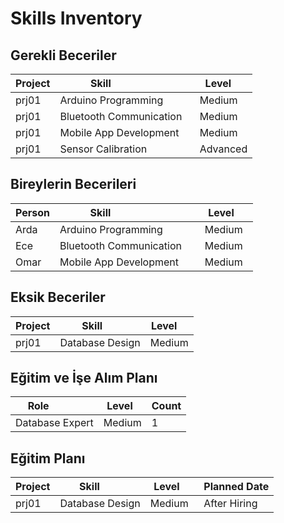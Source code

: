 # Skills Inventory

## Gerekli Beceriler
| Project | Skill                   | Level    |
|---------|--------------------------|----------|
| prj01   | Arduino Programming      | Medium   |
| prj01   | Bluetooth Communication  | Medium   |
| prj01   | Mobile App Development    | Medium   |
| prj01   | Sensor Calibration        | Advanced |

## Bireylerin Becerileri
| Person | Skill                    | Level    |
|--------|---------------------------|----------|
| Arda | Arduino Programming        | Medium   |
| Ece | Bluetooth Communication    | Medium   |
| Omar | Mobile App Development      | Medium   |

## Eksik Beceriler
| Project | Skill      | Level    |
|---------|------------|----------|
| prj01   | Database Design | Medium |

## Eğitim ve İşe Alım Planı
| Role            | Level  | Count |
|-----------------|--------|-------|
| Database Expert | Medium | 1     |

## Eğitim Planı
| Project | Skill         | Level    | Planned Date |
|---------|---------------|----------|--------------|
| prj01   | Database Design | Medium   | After Hiring |
